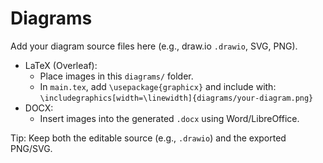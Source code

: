 # Diagrams

Add your diagram source files here (e.g., draw.io `.drawio`, SVG, PNG).

- LaTeX (Overleaf):
  - Place images in this `diagrams/` folder.
  - In `main.tex`, add `\usepackage{graphicx}` and include with:
    `\includegraphics[width=\linewidth]{diagrams/your-diagram.png}`
- DOCX:
  - Insert images into the generated `.docx` using Word/LibreOffice.

Tip: Keep both the editable source (e.g., `.drawio`) and the exported PNG/SVG.